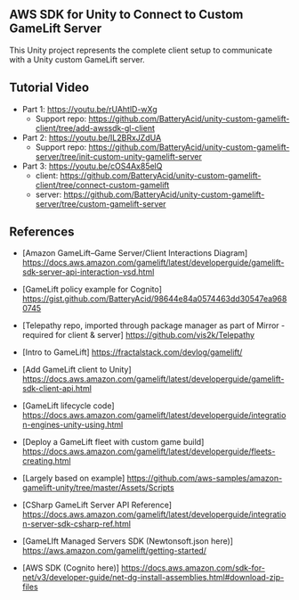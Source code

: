## AWS SDK for Unity to Connect to Custom GameLift Server

This Unity project represents the complete client setup to communicate with a Unity custom GameLift server.  

## Tutorial Video  

* Part 1: https://youtu.be/rUAhtlD-wXg  
    *  Support repo: https://github.com/BatteryAcid/unity-custom-gamelift-client/tree/add-awssdk-gl-client
* Part 2: https://youtu.be/IL2BRxJZdUA
    *  Support repo: https://github.com/BatteryAcid/unity-custom-gamelift-server/tree/init-custom-unity-gamelift-server
* Part 3: https://youtu.be/cOS4Ax85elQ
    * client: https://github.com/BatteryAcid/unity-custom-gamelift-client/tree/connect-custom-gamelift  
    * server: https://github.com/BatteryAcid/unity-custom-gamelift-server/tree/custom-gamelift-server

## References  

* [Amazon GameLift–Game Server/Client Interactions Diagram] https://docs.aws.amazon.com/gamelift/latest/developerguide/gamelift-sdk-server-api-interaction-vsd.html
* [GameLift policy example for Cognito] https://gist.github.com/BatteryAcid/98644e84a0574463dd30547ea9680745

* [Telepathy repo, imported through package manager as part of Mirror - required for client & server] https://github.com/vis2k/Telepathy

* [Intro to GameLift] https://fractalstack.com/devlog/gamelift/

* [Add GameLift client to Unity] https://docs.aws.amazon.com/gamelift/latest/developerguide/gamelift-sdk-client-api.html
* [GameLift lifecycle code] https://docs.aws.amazon.com/gamelift/latest/developerguide/integration-engines-unity-using.html
* [Deploy a GameLift fleet with custom game build] https://docs.aws.amazon.com/gamelift/latest/developerguide/fleets-creating.html
* [Largely based on example] https://github.com/aws-samples/amazon-gamelift-unity/tree/master/Assets/Scripts
* [CSharp GameLift Server API Reference] https://docs.aws.amazon.com/gamelift/latest/developerguide/integration-server-sdk-csharp-ref.html
* [GameLIft Managed Servers SDK (Newtonsoft.json here)] https://aws.amazon.com/gamelift/getting-started/
* [AWS SDK (Cognito here)] https://docs.aws.amazon.com/sdk-for-net/v3/developer-guide/net-dg-install-assemblies.html#download-zip-files
